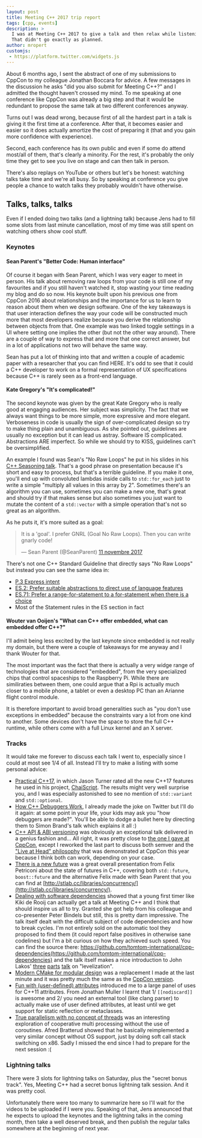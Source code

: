 ```yaml
---
layout: post
title: Meeting C++ 2017 trip report
tags: [cpp, events]
description: >
  I was at Meeting C++ 2017 to give a talk and then relax while listening to other speakers.
  That didn't go exactly as planned.
author: mropert
customjs:
 - https://platform.twitter.com/widgets.js
---
```


About 6 months ago, I sent the abstract of one of my submissions to CppCon to my colleague Jonathan Boccara for advice.
A few messages in the discussion he asks "did you also submit for Meeting C++?" and I admitted the thought
haven't crossed my mind. To me speaking at one conference like CppCon was already a big step and that it would
be redundant to propose the same talk at two different conferences anyway.

Turns out I was dead wrong, because first of all the hardest part in a talk is giving it the first time at a conference.
After that, it becomes easier and easier so it does actually amortize the cost of preparing it (that and you gain more
confidence with experience).

Second, each conference has its own public and even if some do attend most/all of them, that's clearly a minority.
For the rest, it's probably the only time they get to see you live on stage and can then talk in person.

There's also replays on YouTube or others but let's be honest: watching talks take time and we're all busy.
So by speaking at conference you give people a chance to watch talks they probably wouldn't have otherwise.

## Talks, talks, talks

Even if I ended doing two talks (and a lightning talk) because Jens had to fill some slots from last minute
cancellation, most of my time was still spent on watching others show cool stuff.

### Keynotes

#### Sean Parent's "Better Code: Human interface"

Of course it began with Sean Parent, which I was very eager to meet in person. His talk about removing raw loops
from your code is still one of my favourites and if you still haven't watched it, stop wasting your time reading
my blog and do so now.
His keynote built upon his previous one from CppCon 2016 about relationships and the importance for us to learn
to reason about them when we design software. One of the key takeaways is that user interaction defines the way
your code will be constructed much more that most developers realize because you derive the relationship
between objects from that.
One example was two linked toggle settings in a UI where setting one implies the other (but not the other way around).
There are a couple of way to express that and more that one correct answer, but in a lot of applications not two
will behave the same way.

Sean has put a lot of thinking into that and written a couple of academic paper with a researcher that you can find HERE.
It's odd to see that it could a C++ developer to work on a formal representation of UX specifications because C++
is rarely seen as a front-end language.

#### Kate Gregory's "It's complicated!"

The second keynote was given by the great Kate Gregory who is really good at engaging audiences. Her subject was simplicity.
The fact that we always want things to be more simple, more expressive and more elegant. Verboseness in code is usually
the sign of over-complicated design so try to make thing plain and unambiguous. As she pointed out, guidelines
are usually no exception but it can lead us astray. Software IS complicated. Abstractions ARE imperfect.
So while we should try to KISS, guidelines can't be oversimplified.

An example I found was Sean's "No Raw Loops" he put in his slides in his
[C++ Seasoning talk](https://channel9.msdn.com/Events/GoingNative/2013/Cpp-Seasoning).
That's a good phrase on presentation because it's short and easy to process, but that's a terrible guideline.
If you make it one, you'll end up with convoluted lambdas inside calls to `std::for_each` just to write a simple
"multiply all values in this array by 2".
Sometimes there's an algorithm you can use, sometimes you can make a new one, that's great and should try if that makes sense
but also sometimes you just want to mutate the content of a `std::vector` with a simple operation that's not so great
as an algorithm.

As he puts it, it's more suited as a goal:

<blockquote class="twitter-tweet" data-lang="fr"><p lang="en" dir="ltr">It is a &#39;goal&#39;. I prefer GNRL (Goal No Raw Loops). Then you can write gnarly code!</p>&mdash; Sean Parent (@SeanParent) <a href="https://twitter.com/SeanParent/status/929292062087884800?ref_src=twsrc%5Etfw">11 novembre 2017</a></blockquote>

There's not one C++ Standard Guideline that directly says "No Raw Loops" but instead you can see the same idea in:
* [P.3 Express intent](http://isocpp.github.io/CppCoreGuidelines/CppCoreGuidelines#Rp-what)
* [ES.2: Prefer suitable abstractions to direct use of language features](http://isocpp.github.io/CppCoreGuidelines/CppCoreGuidelines#Res-abstr)
* [ES.71: Prefer a range-for-statement to a for-statement when there is a choice](http://isocpp.github.io/CppCoreGuidelines/CppCoreGuidelines#Res-for-range)
* Most of the Statement rules in the ES section in fact

#### Wouter van Ooijen's "What can C++ offer embedded, what can embedded offer C++?"

I'll admit being less excited by the last keynote since embedded is not really my domain, but there were a couple
of takeaways for me anyway and I thank Wouter for that.

The most important was the fact that there is actually a very widge range of technologies that are considered "embedded",
from the very specialized chips that control spaceships to the Raspberry Pi. While there are similiraties between them,
one could argue that a Rpi is actually much closer to a mobile phone, a tablet or even a desktop PC than an Arianne flight
control module.

It is therefore important to avoid broad generalities such as "you don't use exceptions in embedded" because the constraints
vary a lot from one kind to another. Some devices don't have the space to store the full C++ runtime, while others come with
a full Linux kernel and an X server.

### Tracks

It would take me forever to discuss each talk I went to, especially since I could at most see 1/4 of all.
Instead I'll try to make a listing with some personal advice:
* [Practical C++17](http://meetingcpp.com/2017/talks/items/Practical_Cpp17.html), in which Jason Turner rated all the new C++17
  features he used in his project, [ChaiScript](http://chaiscript.com/). The results might very well surprise you, and I was especially
  astonished to see no mention of `std::variant` and `std::optional`.
* [How C++ Debuggers Work](http://meetingcpp.com/2017/talks/items/How_Cpp_Debuggers_Work.html), I already made the joke on Twitter
  but I'll do it again: at some point in your life, your kids may ask you
  "how debuggers are made?". You'll be able to dodge a bullet here by directing them to Simon Brand's talk which explains it all :)
* [C++ API & ABI versioning](http://meetingcpp.com/2017/talks/items/Cpp_API___ABI_versioning.html) was obviously an exceptional talk
  delivered in a genius fashion and... All right, it was pretty 
  close to [the one I gave at CppCon](/2017/10/18/api_abi_versioning/), except I reworked the last part to discuss both semver
  and the ["Live at Head" philosophy](https://www.youtube.com/watch?v=tISy7EJQPzI) that was demonstrated at CppCon this year
  because I think both can work, depending on your case.
* [There is a new future](http://meetingcpp.com/2017/talks/items/There_Is_A_New_Future.html) was a great overall presentation
  from Felix Petriconi about the state of futures in C++, covering both `std::future`, `boost::future` and the alternative
  Felix made with Sean Parent that you can find at [http://stlab.cc/libraries/concurrency/](http://stlab.cc/libraries/concurrency/).
* [Dealing with software dependencies](http://meetingcpp.com/2017/talks/items/Dealing_with_software_dependencies.html) showed that
  a young first timer like Kiki de Rooij can actually get a talk at Meeting C++ and I think that should inspire us all to try.
  Granted she got help from his colleague and co-presenter Peter Bindels but still, this is pretty darn impressive. The talk itself
  dealt with the difficult subject of code dependencies and how to break cycles. I'm not entirely sold on the automatic tool
  they proposed to find them (it could report false positives in otherwise sane codelines) but I'm a bit curious on how they
  achieved such speed. You can find the source there: 
  https://github.com/tomtom-international/cpp-dependencies(https://github.com/tomtom-international/cpp-dependencies)
  and the talk itself makes a nice introduction to John Lakos' [three](https://www.youtube.com/watch?v=QjFpKJ8Xx78)
  [parts](https://www.youtube.com/watch?v=fzFOLsFASjU) [talk](https://www.youtube.com/watch?v=NrARQ7rHV-c) on "levelization".
* [Modern CMake for modular design](http://meetingcpp.com/2017/talks/items/Modern_CMake.html) was a replacement I made at the last
  minute and it was pretty much the same as the [CppCon version](https://mropert.github.io/2017/10/14/modern_cmake_video/).
* [Fun with (user-defined) attributes](http://meetingcpp.com/2017/talks/items/Fun_with__user_defined__attributes.html) introduced
  me to a large panel of uses for C++11 attributes. From Jonathan Muller I learnt that 1/ `[[nodiscard]]` is awesome and 2/
  you need an external tool (like clang parser) to actually make use of user defined attributes, at least until we get support
  for static reflection or metaclasses.
* [True parallelism with no concept of threads](http://meetingcpp.com/2017/talks/items/True_parallelism_with_no_concept_of_threads.html)
  was an interesting exploration of cooperative multi processing without the use of coroutines. Afred Bratterud showed that he
  basically reimplemented a very similar concept without OS support, just by doing soft call stack switching on x86. Sadly
  I missed the end since I had to prepare for the next session :(
  
### Lightning talks

There were 3 slots for lightning talks on Saturday, plus the "secret bonus track". Yes, Meeting C++ had a secret bonus lightning talk
session. And it was pretty cool.

Unfortunately there were too many to summarize here so I'll wait for the videos to be uploaded if I were you. Speaking of that,
Jens announced that he expects to upload the keynotes and the lightning talks in the coming month, then take a well deserved break, and
then publish the regular talks somewhere at the beginning of next year.
